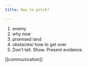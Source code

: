 ```yaml
---
title: How to pitch?
 
---
```


1. enemy
2. why now 
3. promised land
4. obstacles/ how to get over
5. Don't tell. Show. Present evidence.

[[communication]]